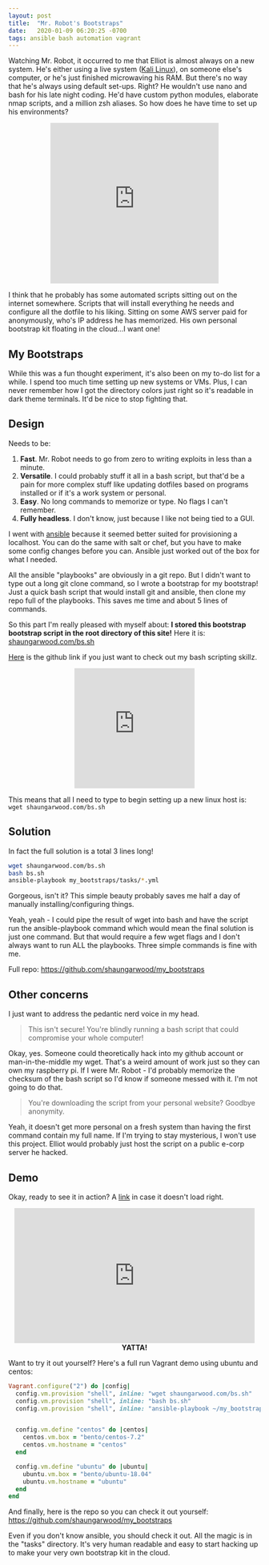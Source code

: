 ```yaml
---
layout: post
title:  "Mr. Robot's Bootstraps"
date:   2020-01-09 06:20:25 -0700
tags: ansible bash automation vagrant
---
```


Watching Mr. Robot, it occurred to me that Elliot is almost always on a new system. He's either using a live system ([Kali Linux](https://www.kali.org/)), on someone else's computer, or he's just finished microwaving his RAM. But there's no way that he's always using default set-ups. Right? He wouldn't use nano and bash for his late night coding. He'd have custom python modules, elaborate nmap scripts, and a million zsh aliases. So how does he have time to set up his environments?

<center>
  <iframe src="https://giphy.com/embed/ZKQpx4TYrxTtS" width="336" height="321" frameBorder="0" allowFullScreen>
  </iframe>
</center>

I think that he probably has some automated scripts sitting out on the internet somewhere. Scripts that will install everything he needs and configure all the dotfile to his liking. Sitting on some AWS server paid for anonymously, who's IP address he has memorized. His own personal bootstrap kit floating in the cloud...I want one!

## My Bootstraps

While this was a fun thought experiment, it's also been on my to-do list for a while. I spend too much time setting up new systems or VMs. Plus, I can never remember how I got the directory colors just right so it's readable in dark theme terminals. It'd be nice to stop fighting that.

## Design

Needs to be:
1. **Fast**. Mr. Robot needs to go from zero to writing exploits in less than a minute.
2. **Versatile**. I could probably stuff it all in a bash script, but that'd be a pain for more complex stuff like updating dotfiles based on programs installed or if it's a work system or personal.
3. **Easy**. No long commands to memorize or type. No flags I can't remember.
4. **Fully headless**. I don't know, just because I like not being tied to a GUI.

I went with [ansible](https://www.ansible.com/) because it seemed better suited for provisioning a localhost. You can do the same with salt or chef, but you have to make some config changes before you can. Ansible just worked out of the box for what I needed.

All the ansible "playbooks" are obviously in a git repo. But I didn't want to type out a long git clone command, so I wrote a bootstrap for my bootstrap! Just a quick bash script that would install git and ansible, then clone my repo full of the playbooks. This saves me time and about 5 lines of commands.

So this part I'm really pleased with myself about: **I stored this bootstrap bootstrap script in the root directory of this site!** Here it is:
<a href="https://shaungarwood.com/bs.sh">shaungarwood.com/bs.sh</a>

[Here](https://github.com/shaungarwood/my_bootstraps/blob/master/bin/initial-bootstrap.sh) is the github link if you just want to check out my bash scripting skillz.

<center>
  <iframe src="https://giphy.com/embed/146OLb5nrHt3Co" width="240" height="240" frameBorder="0" class="giphy-embed" allowFullScreen>
  </iframe>
</center>

This means that all I need to type to begin setting up a new linux host is:
```wget shaungarwood.com/bs.sh```

## Solution

In fact the full solution is a total 3 lines long!

```bash
wget shaungarwood.com/bs.sh
bash bs.sh
ansible-playbook my_bootstraps/tasks/*.yml
```

Gorgeous, isn't it? This simple beauty probably saves me half a day of manually installing/configuring things.

Yeah, yeah - I could pipe the result of wget into bash and have the script run the ansible-playbook command which would mean the final solution is just one command. But that would require a few wget flags and I don't always want to run ALL the playbooks. Three simple commands is fine with me.

Full repo:
<a href="https://github.com/shaungarwood/my_bootstraps">https://github.com/shaungarwood/my_bootstraps</a>

## Other concerns

I just want to address the pedantic nerd voice in my head.

> This isn't secure! You're blindly running a bash script that could compromise your whole computer!

Okay, yes. Someone could theoretically hack into my github account or man-in-the-middle my wget. That's a weird amount of work just so they can own my raspberry pi. If I were Mr. Robot - I'd probably memorize the checksum of the bash script so I'd know if someone messed with it. I'm not going to do that.

> You're downloading the script from your personal website? Goodbye anonymity.

Yeah, it doesn't get more personal on a fresh system than having the first command contain my full name. If I'm trying to stay mysterious, I won't use this project. Elliot would probably just host the script on a public e-corp server he hacked.

## Demo

Okay, ready to see it in action? A <a href="https://asciinema.org/a/oOVnonDr00420VksGn99HN8H9">link</a> in case it doesn't load right.

<center>
  <script id="asciicast-oOVnonDr00420VksGn99HN8H9" src="https://asciinema.org/a/oOVnonDr00420VksGn99HN8H9.js?speed=1.1&size=medium" async>
  </script>
</center>

<center>
  <iframe src="https://giphy.com/embed/RPwrO4b46mOdy" width="480" height="270" frameBorder="0" class="giphy-embed" allowFullScreen>
  </iframe>
</center>
<center><b>YATTA!</b></center>


Want to try it out yourself? Here's a full run Vagrant demo using ubuntu and centos:
```ruby
Vagrant.configure("2") do |config|
  config.vm.provision "shell", inline: "wget shaungarwood.com/bs.sh"
  config.vm.provision "shell", inline: "bash bs.sh"
  config.vm.provision "shell", inline: "ansible-playbook ~/my_bootstraps/tasks/*.yml"


  config.vm.define "centos" do |centos|
    centos.vm.box = "bento/centos-7.2"
    centos.vm.hostname = "centos"
  end

  config.vm.define "ubuntu" do |ubuntu|
    ubuntu.vm.box = "bento/ubuntu-18.04"
    ubuntu.vm.hostname = "ubuntu"
  end
end
```

And finally, here is the repo so you can check it out yourself:
<a href="https://github.com/shaungarwood/my_bootstraps">https://github.com/shaungarwood/my_bootstraps</a>

Even if you don't know ansible, you should check it out. All the magic is in the "tasks" directory. It's very human readable and easy to start hacking up to make your very own bootstrap kit in the cloud.
